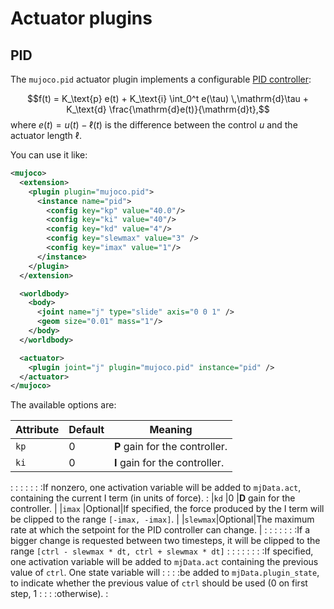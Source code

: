 # Actuator plugins

## PID

The `mujoco.pid` actuator plugin implements a configurable [PID controller](https://en.wikipedia.org/wiki/Proportional%E2%80%93integral%E2%80%93derivative_controller):

$$f(t) = K_\text{p} e(t) + K_\text{i} \int_0^t e(\tau) \,\mathrm{d}\tau + K_\text{d} \frac{\mathrm{d}e(t)}{\mathrm{d}t},$$
where $e(t) = u(t) - \ell(t)$ is the difference between the control $u$ and the actuator length $\ell$.

You can use it like:

```xml
<mujoco>
  <extension>
    <plugin plugin="mujoco.pid">
      <instance name="pid">
        <config key="kp" value="40.0"/>
        <config key="ki" value="40"/>
        <config key="kd" value="4"/>
        <config key="slewmax" value="3" />
        <config key="imax" value="1"/>
      </instance>
    </plugin>
  </extension>

  <worldbody>
    <body>
      <joint name="j" type="slide" axis="0 0 1" />
      <geom size="0.01" mass="1"/>
    </body>
  </worldbody>

  <actuator>
    <plugin joint="j" plugin="mujoco.pid" instance="pid" />
  </actuator>
</mujoco>
```

The available options are:

|Attribute|Default |Meaning                                                                                                                              |
|---------|--------|-------------------------------------------------------------------------------------------------------------------------------------|
|`kp`     |0       |**P** gain for the controller.                                                                                                       |
|`ki`     |0       |**I** gain for the controller.                                                                                                       |
:         :        :                                                                                                                                     :
:         :        :If nonzero, one activation variable will be added to `mjData.act`, containing the current I term (in units of force).                :
|`kd`     |0       |**D** gain for the controller.                                                                                                       |
|`imax`   |Optional|If specified, the force produced by the I term will be clipped to the range `[-imax, -imax]`.                                        |
|`slewmax`|Optional|The maximum rate at which the setpoint for the PID controller can change.                                                            |
:         :        :                                                                                                                                     :
:         :        :If a bigger change is requested between two timesteps, it will be clipped to the range `[ctrl - slewmax * dt, ctrl + slewmax * dt]`  :
:         :        :                                                                                                                                     :
:         :        :If specified, one activation variable will be added to `mjData.act` containing the previous value of `ctrl`. One state variable will :
:         :        :be added to `mjData.plugin_state`, to indicate whether the previous value of `ctrl` should be used (0 on first step, 1           :
:         :        :otherwise).                                                                                                                          :
